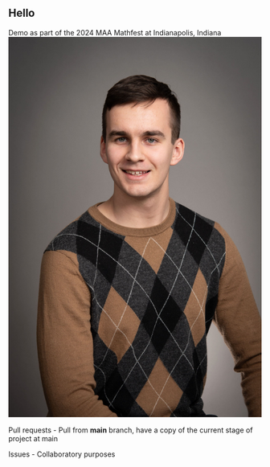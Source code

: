## Hello
Demo as part of the 2024 MAA Mathfest at Indianapolis, Indiana ![MAA Mathfest 2024](./20240221_SNHU_00208-min.jpg)

Pull requests - Pull from **main** branch, have a copy of the current stage of project at main

Issues - Collaboratory purposes

